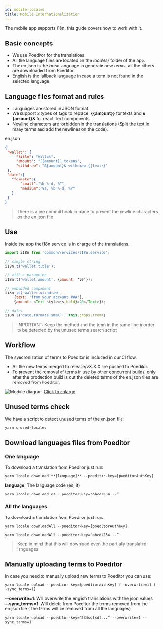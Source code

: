 ```yaml
---
id: mobile-locales
title: Mobile Internationalization
---
```


The mobile app supports i18n, this guide covers how to work with it.

## Basic concepts

* We use Poeditor for the translations.
* All the language files are located on the *locales/* folder of the app.
* The en.json is the *base* language to generate new *terms*, all the others are downloaded from Poeditor.
* English is the fallback language in case a term is not found in the selected language.

## Language files format and rules

* Languages are stored in JSON format.
* We support 2 types of tags to replace: **{{amount}}** for texts and **&{amount}&** for react Text components.
* Newline characters are forbidden in the translations (Split the text in many terms and add the newlines on the code).

en.json
```json
{
 "wallet": {
     "title": "Wallet",
     "amount": "{{amount}} tokens",
     "withdraw": "&{amount}& withdraw {{text}}"
 },
 "date":{
   "formats":{
       "small":"%b %-d, %Y",
       "medium":"%a, %b %-d, %Y"
   }
 }
}
```
> There is a pre commit hook in place to prevent the newline characters on the en.json file

## Use

Inside the app the i18n service is in charge of the translations.

```js
import i18n from 'common/services/i18n.service';

// simple string
i18n.t('wallet.title');

// with a parameter
i18n.t('wallet.amount', {amount: ‘20’});

// embedded component
i18n.to('wallet.withdraw',
    {text: 'from your account ###'},
    {amount: <Text style={s.bold}>20</Text>});

// dates
i18n.l('date.formats.small', this.props.from)}
```

> IMPORTANT: Keep the method and the term in the same line ir order to be detected by the unused terms search script

## Workflow

The syncronization of terms to Poeditor is included in our CI flow.

* All the new terms merged to release/vX.X.X are pushed to Poeditor.
* To prevent the removal of terms in use by other concurrent builds, only after the production build is cut the deleted terms of the en.json files are removed from Poeditor.

![Module diagram](assets/i18n-mobile-workflow.png 'Workflow')
[Click to enlarge](assets/i18n-mobile-workflow.png)

## Unused terms check

We have a script to detect unused terms of the en.json file:
```
yarn unused-locales
```

## Download languages files from Poeditor

### One language

To download a translation from Poeditor just run:

`yarn locale download **[language]** --poeditor-key=[poeditorAuthKey]`

**language**: The language code (es, it)

```
yarn locale download es --poeditor-key="abcd1234...”
```

### All the languages

To download a translation from Poeditor just run:

`yarn locale downloadAll --poeditor-key=[poeditorAuthKey]`

```
yarn locale downloadAll --poeditor-key="abcd1234...”
```
> Keep in mind that this will download even the partially translated languages.

## Manually uploading terms to Poeditor

In case you need to manually upload new terms to Poeditor you can use:

`yarn locale upload --poeditor-key=[poeditorAuthKey] [--overwrite=1] [--sync_terms=1]`

**--overwrite=1**: Will overwrite the english translations with the json values\
**--sync_terms=1**: Will delete from Poeditor the terms removed from the en.json file (The terms will be removed from all the languages)

```
yarn locale upload --poeditor-key="234sdfsdf...” --overwrite=1 --sync_terms=1
```